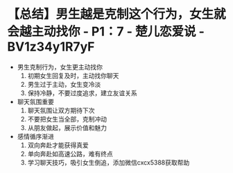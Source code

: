 # 【总结】男生越是克制这个行为，女生就会越主动找你 - P1：7 - 楚儿恋爱说 - BV1z34y1R7yF

-   男生克制行为，女生更主动找你
    1.  初期女生回复及时，主动找你聊天
    2.  男生过于主动，女生变冷淡
    3.  保持冷静，不要过度追求，建立友谊关系
-   聊天氛围重要
    1.  聊天氛围让双方期待下次
    2.  不要把女生当全部，克制冲动
    3.  从朋友做起，展示价值和魅力
-   感情循序渐进
    1.  双向奔赴才能获得真爱
    2.  单向奔赴如高速公路，难有终点
    3.  学习聊天技巧，吸引女生倒追，添加微信cxcx5388获取帮助